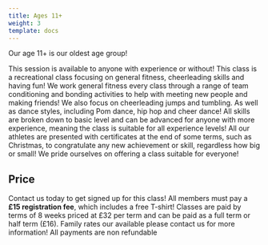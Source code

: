 ```yaml
---
title: Ages 11+
weight: 3
template: docs
---
```


Our age 11+ is our oldest age group! 

This session is available to anyone with experience or without! This class is a recreational class focusing on general fitness, cheerleading skills and having fun! We work general fitness every class through a range of team conditioning and bonding activities to help with meeting new people and making friends! We also focus on cheerleading jumps and tumbling. As well as dance styles, including Pom dance, hip hop and cheer dance! All skills are broken down to basic level and can be advanced for anyone with more experience, meaning the class is suitable for all experience levels! All our athletes are presented with certificates at the end of some terms, such as Christmas, to congratulate any new achievement or skill, regardless how big or small! We pride ourselves on offering a class suitable for everyone! 

## Price

Contact us today to get signed up for this class! All members must pay a <strong>£15 registration fee</strong>, which includes a free T-shirt! Classes are paid by terms of 8 weeks priced at £32 per term and can be paid as a full term or half term (£16). Family rates our available please contact us for more information! All payments are non refundable 